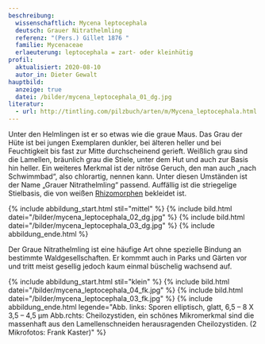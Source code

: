 ```yaml
---
beschreibung:
  wissenschaftlich: Mycena leptocephala
  deutsch: Grauer Nitrathelmling
  referenz: "(Pers.) Gillet 1876 "
  familie: Mycenaceae
  erlaeuterung: leptocephala = zart- oder kleinhütig
profil:
  aktualisiert: 2020-08-10
  autor_in: Dieter Gewalt
hauptbild:
  anzeige: true
  datei: /bilder/mycena_leptocephala_01_dg.jpg
literatur:
  - url: http://tintling.com/pilzbuch/arten/m/Mycena_leptocephala.html
---
```

Unter den Helmlingen ist er so etwas wie die graue Maus. Das Grau der Hüte ist bei jungen Exemplaren dunkler, bei älteren heller und bei Feuchtigkeit bis fast zur Mitte durchscheinend gerieft. Weißlich grau sind die Lamellen, bräunlich grau die Stiele, unter dem Hut und auch zur Basis hin heller. Ein weiteres Merkmal ist der nitröse Geruch, den man auch „nach Schwimmbad“, also chlorartig, nennen kann. Unter diesen Umständen ist der Name „Grauer Nitrathelmling“ passend. Auffällig ist die striegelige Stielbasis, die von weißen [Rhizomorphen](Rhizomorphen "Glossar") bekleidet ist.

{% include abbildung_start.html stil="mittel" %}
{% include bild.html datei="/bilder/mycena_leptocephala_02_dg.jpg" %}
{% include bild.html datei="/bilder/mycena_leptocephala_03_dg.jpg" %}
{% include abbildung_ende.html %}

Der Graue Nitrathelmling ist eine häufige Art ohne spezielle Bindung an bestimmte Waldgesellschaften. Er kommmt auch in Parks und Gärten vor und tritt meist gesellig jedoch kaum einmal büschelig wachsend auf.

{% include abbildung_start.html stil="klein" %}
{% include bild.html datei="/bilder/mycena_leptocephala_04_fk.jpg" %}
{% include bild.html datei="/bilder/mycena_leptocephala_03_fk.jpg" %}
{% include abbildung_ende.html legende="Abb. links:  Sporen elliptisch, glatt, 6,5 – 8 X 3,5 – 4,5 µm    Abb.rchts:  Cheilozystiden, ein schönes Mikromerkmal sind die massenhaft aus den Lamellenschneiden herausragenden Cheilozystiden. (2 Mikrofotos: Frank Kaster)" %}